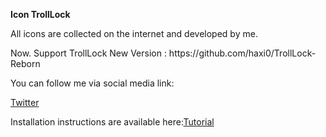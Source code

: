<b>Icon TrollLock</b><p>
All icons are collected on the internet and developed by me.
<p>Now. Support TrollLock New Version : https://github.com/haxi0/TrollLock-Reborn
<p> You can follow me via social media link: <p>
<a href="https://twitter.com/duongduong0908">Twitter</a><p>
<p>Installation instructions are available here:<a href="https://twitter.com/duongduong0908/status/1609165453343232000?s=20&t=K6Ke6JmcfOqmoVBY8Rk4mQ">Tutorial</a>
